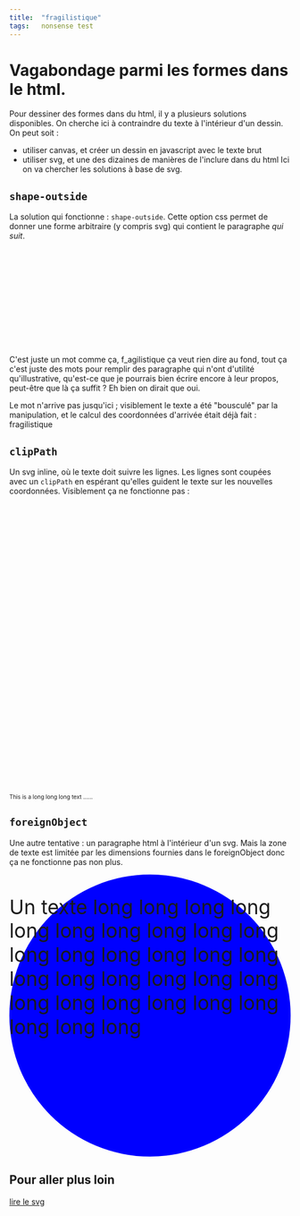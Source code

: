 ```yaml
---
title:  "fragilistique"
tags:   nonsense test
---
```


# Vagabondage parmi les formes dans le html.

Pour dessiner des formes dans du html, il y a plusieurs solutions
disponibles. On cherche ici à contraindre du texte à l'intérieur d'un dessin.
On peut soit :
  - utiliser canvas, et créer un dessin en javascript avec le texte brut
  - utiliser svg, et une des dizaines de manières de l'inclure dans du html
Ici on va chercher les solutions à base de svg.

## `shape-outside`

La solution qui fonctionne : `shape-outside`. Cette option css permet de
donner une forme arbitraire (y compris svg) qui contient le paragraphe _qui 
suit_.

<style>
.nuage.demo {
    width: 50%;
    height: 190px;
    background-repeat: no-repeat;
}
.nuage.demo.gauche {
    float: left;
    background-image: url(/images/nuage_gauche.svg);
    shape-outside: url(/images/nuage_gauche.svg);
    clip-path: url(/images/nuage_gauche.svg);
 }
.nuage.demo.droit {
    float: right;
    background-image: url(/images/nuage_droit.svg);
    background-position: right;
    shape-outside: url(/images/nuage_droit.svg);
    clip-path: url(/images/nuage_droit.svg);
 }
</style>

<div>
  <span class="demo nuage gauche"></span>
  <span class="demo nuage droit"></span>
  <p>
    C'est juste un mot comme ça, f_agilistique ça veut rien dire au fond, tout
    ça c'est juste des mots pour remplir des paragraphe qui n'ont d'utilité
    qu'illustrative, qu'est-ce que je pourrais bien écrire encore à leur propos,
    peut-être que là ça suffit ? Eh bien on dirait que oui.
  </p>
</div>

Le mot n'arrive pas jusqu'ici ; visiblement le texte a été "bousculé" par la manipulation, et le calcul des coordonnées d'arrivée était déjà fait : fragilistique


## `clipPath`

Un svg inline, où le texte doit suivre les lignes. Les lignes sont coupées avec un `clipPath` en espérant qu'elles guident le texte sur les nouvelles coordonnées. Visiblement ça ne fonctionne pas :

<svg width="100%" height="100%" viewBox="0 0 100 100"
    xmlns="http://www.w3.org/2000/svg" xmlns:xlink="http://www.w3.org/1999/xlink">
 <defs>
    <clipPath id="nd" clipPathUnits="objectBoundingBox">
               M.3,0
               C0,0 0,0 0,.50
               S0,.95 .35,.95" />
    </clipPath>
    <clipPath id="nuach" clipPathUnits="objectBoundingBox">
      <path fill="#FFFFFF" stroke="#000000" stroke-width="1"
            d="M.35,.95 H.65
               S1,.95 1,.75
               S.9,.25 .6,.35
               C.6,0 0,0 0,.50
               S0,.95 .35,.95
               Z" />
    </clipPath>
  <!-- define lines for text lies on -->
  <path id="lignes" d="M0,0 h100
                      M0,10 h100
                      M0,20 h100
                      M0,30 h100
                      M0,40 h100
                      M0,50 h100
                      M0,60 h100
                      M0,70 h100
                      M0,80 h100
                      M0,90 h100" />
 </defs>
 <use xlink:href="#lignes" x="0" y="0" stroke="blue" stroke-width="1" />
 <text>
  <textPath xlink:href="#lignes" style='font-size: 10px;'>This is a long long long text ......</textPath>
 </text>
</svg>

## `foreignObject`

Une autre tentative : un paragraphe html à l'intérieur d'un svg. Mais la
zone de texte est limitée par les dimensions fournies dans le
foreignObject donc ça ne fonctionne pas non plus.

<svg width="100%" viewBox="0 0 200 200" xmlns="http://www.w3.org/2000/svg">
  <circle cx="100" cy="100" r="100" fill="blue" stoke="red"/>
  <foreignObject x="0" y="0" width="100%" height="100%">
    <body xmlns="http://www.w3.org/1999/xhtml">
      <p>
        Un texte long long long long long long long long long long long long long long long long long long long long long long long long long long long long long long long
      </p>
    </body>
  </foreignObject>
</svg>

## Pour aller plus loin

[lire le svg](https://css-tricks.com/svg-path-syntax-illustrated-guide/)

